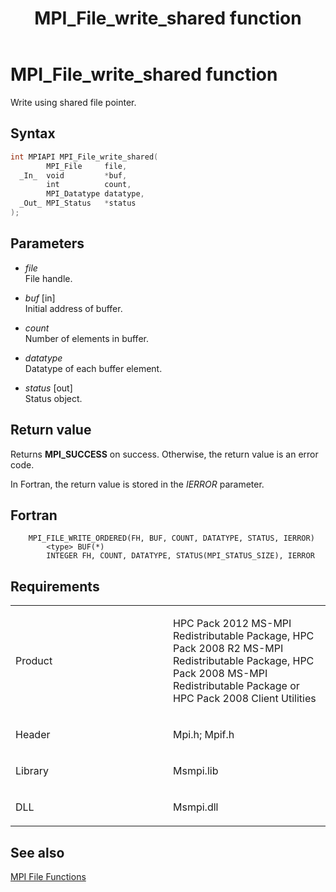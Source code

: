 ﻿---
title: MPI_File_write_shared function
TOCTitle: MPI_File_write_shared function
ms:assetid: acd56c90-42a4-4e36-8efc-df9e2bc92df9
ms:mtpsurl: https://msdn.microsoft.com/en-us/library/Dn473371(v=VS.85)
ms:contentKeyID: 59360907
ms.date: 03/28/2018
mtps_version: v=VS.85
f1_keywords:
- MPI_FILE_WRITE_ORDERED
- mpi/MPI_FILE_WRITE_ORDERED
- mpi/MPI_File_write_shared
- MPI_File_write_shared
- mpif/MPI_FILE_WRITE_ORDERED
- mpif/MPI_File_write_shared
dev_langs:
- C++
- C
---

# MPI\_File\_write\_shared function

Write using shared file pointer.

## Syntax

``` c++
int MPIAPI MPI_File_write_shared(
        MPI_File     file,
  _In_  void         *buf,
        int          count,
        MPI_Datatype datatype,
  _Out_ MPI_Status   *status
);
```

## Parameters

  - *file*  
    File handle.

  - *buf* \[in\]  
    Initial address of buffer.

  - *count*  
    Number of elements in buffer.

  - *datatype*  
    Datatype of each buffer element.

  - *status* \[out\]  
    Status object.

## Return value

Returns **MPI\_SUCCESS** on success. Otherwise, the return value is an error code.

In Fortran, the return value is stored in the *IERROR* parameter.

## Fortran

``` FORTRAN
    MPI_FILE_WRITE_ORDERED(FH, BUF, COUNT, DATATYPE, STATUS, IERROR)
        <type> BUF(*)
        INTEGER FH, COUNT, DATATYPE, STATUS(MPI_STATUS_SIZE), IERROR
```

## Requirements

<table>
<colgroup>
<col style="width: 50%" />
<col style="width: 50%" />
</colgroup>
<tbody>
<tr class="odd">
<td><p>Product</p></td>
<td><p>HPC Pack 2012 MS-MPI Redistributable Package, HPC Pack 2008 R2 MS-MPI Redistributable Package, HPC Pack 2008 MS-MPI Redistributable Package or HPC Pack 2008 Client Utilities</p></td>
</tr>
<tr class="even">
<td><p>Header</p></td>
<td>Mpi.h;
Mpif.h</td>
</tr>
<tr class="odd">
<td><p>Library</p></td>
<td>Msmpi.lib</td>
</tr>
<tr class="even">
<td><p>DLL</p></td>
<td>Msmpi.dll</td>
</tr>
</tbody>
</table>


## See also

[MPI File Functions](mpi-file-functions.md)

